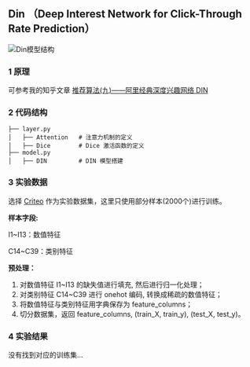 ## Din （Deep Interest Network for Click-Through Rate Prediction）

![Din模型结构](https://github.com/jc-LeeHub/Recommend-System-tf2.0/blob/master/image/DIN_model.png)

### 1 原理

可参考我的知乎文章 [推荐算法(九)——阿里经典深度兴趣网络 DIN](https://zhuanlan.zhihu.com/p/429433768)

### 2 代码结构

```shell
├── layer.py  
│   ├── Attention   # 注意力机制的定义
│   ├── Dice        # Dice 激活函数的定义
├── model.py  
│   ├── DIN         # DIN 模型搭建
```

### 3 实验数据

选择 [Criteo](https://github.com/jc-LeeHub/Recommend-System-TF2.0/blob/master/Data/train.txt) 作为实验数据集，这里只使用部分样本(2000个)进行训练。

**样本字段:**

I1~I13：数值特征

C14~C39：类别特征

**预处理：**
1. 对数值特征 I1~I13 的缺失值进行填充, 然后进行归一化处理；
2. 对类别特征 C14~C39 进行 onehot 编码, 转换成稀疏的数值特征；
3. 将数值特征与类别特征用字典保存为 feature_columns；
3. 切分数据集，返回 feature_columns, (train_X, train_y), (test_X, test_y)。

### 4 实验结果

没有找到对应的训练集...
